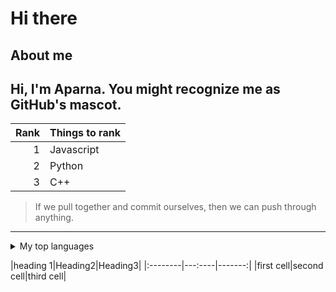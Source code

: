 # Hi there
## About me
Hi, I'm Aparna. You might recognize me as GitHub's mascot.
---
|Rank|Things to rank|
|---:|--------------|
|1   |Javascript    |
|2   |Python        |
|3   |C++           |
> If we pull together and commit ourselves, then we can push through anything.
---

<details>
<summary>My top languages</summary>

| Rank | Languages |
|-----:|-----------|
|     1| Javascript|
|     2| Python    |
|     3| SQL       |

</details>

|heading 1|Heading2|Heading3|
|:--------|---:----|-------:|
|first cell|second cell|third cell|
